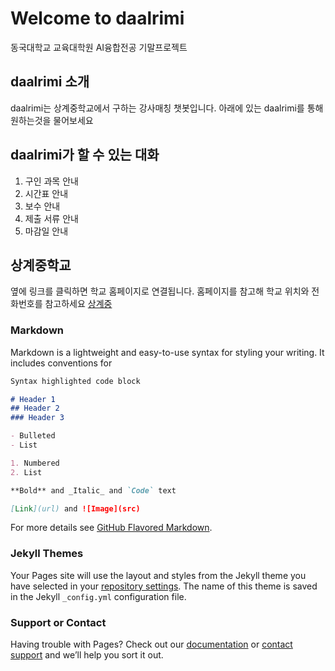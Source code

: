 # Welcome to daalrimi
동국대학교 교육대학원 AI융합전공 기말프로젝트

## daalrimi 소개
 daalrimi는 상계중학교에서 구하는 강사매칭 챗봇입니다.
 아래에 있는 daalrimi를 통해 원하는것을 물어보세요
 
## daalrimi가 할 수 있는 대화
1. 구인 과목 안내
2. 시간표 안내
3. 보수 안내
4. 제출 서류 안내
5. 마감일 안내
 
## 상계중학교
옆에 링크를 클릭하면 학교 홈페이지로 연결됩니다. 홈페이지를 참고해 학교 위치와 전화번호를 참고하세요
[상계중](http://sanggye.sen.ms.kr)
 
### Markdown

Markdown is a lightweight and easy-to-use syntax for styling your writing. It includes conventions for

```markdown
Syntax highlighted code block

# Header 1
## Header 2
### Header 3

- Bulleted
- List

1. Numbered
2. List

**Bold** and _Italic_ and `Code` text

[Link](url) and ![Image](src)
```

For more details see [GitHub Flavored Markdown](https://guides.github.com/features/mastering-markdown/).

### Jekyll Themes

Your Pages site will use the layout and styles from the Jekyll theme you have selected in your [repository settings](https://github.com/leeyoungmi-01/daalrimi/settings/pages). The name of this theme is saved in the Jekyll `_config.yml` configuration file.

### Support or Contact

Having trouble with Pages? Check out our [documentation](https://docs.github.com/categories/github-pages-basics/) or [contact support](https://support.github.com/contact) and we’ll help you sort it out.
